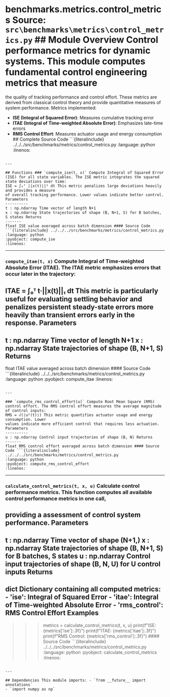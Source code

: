 # benchmarks.metrics.control_metrics **Source:** `src\benchmarks\metrics\control_metrics.py` ## Module Overview Control performance metrics for dynamic systems. This module computes fundamental control engineering metrics that measure

the quality of tracking performance and control effort. These metrics are
derived from classical control theory and provide quantitative measures
of system performance. Metrics implemented:
* **ISE (Integral of Squared Error)**: Measures cumulative tracking error
* **ITAE (Integral of Time-weighted Absolute Error)**: Emphasizes late-time errors
* **RMS Control Effort**: Measures actuator usage and energy consumption ## Complete Source Code ```{literalinclude} ../../../src/benchmarks/metrics/control_metrics.py
:language: python
:linenos:
```

---

## Functions ### `compute_ise(t, x)` Compute Integral of Squared Error (ISE) for all state variables. The ISE metric integrates the squared state deviations over time:
ISE = ∫₀ᵀ ||x(t)||² dt This metric penalizes large deviations heavily and provides a measure
of overall tracking performance. Lower values indicate better control. Parameters
----------
t : np.ndarray Time vector of length N+1
x : np.ndarray State trajectories of shape (B, N+1, S) for B batches, S states Returns
-------
float ISE value averaged across batch dimension #### Source Code ```{literalinclude} ../../../src/benchmarks/metrics/control_metrics.py
:language: python
:pyobject: compute_ise
:linenos:
```

---

### `compute_itae(t, x)` Compute Integral of Time-weighted Absolute Error (ITAE). The ITAE metric emphasizes errors that occur later in the trajectory:

ITAE = ∫₀ᵀ t·||x(t)||₁ dt This metric is particularly useful for evaluating settling behavior
and penalizes persistent steady-state errors more heavily than
transient errors early in the response. Parameters
----------
t : np.ndarray Time vector of length N+1
x : np.ndarray State trajectories of shape (B, N+1, S) Returns
-------
float ITAE value averaged across batch dimension #### Source Code ```{literalinclude} ../../../src/benchmarks/metrics/control_metrics.py
:language: python
:pyobject: compute_itae
:linenos:
```

---

### `compute_rms_control_effort(u)` Compute Root Mean Square (RMS) control effort. The RMS control effort measures the average magnitude of control inputs:
RMS = √(⟨u²(t)⟩) This metric quantifies actuator usage and energy consumption. Lower
values indicate more efficient control that requires less actuation. Parameters
----------
u : np.ndarray Control input trajectories of shape (B, N) Returns
-------
float RMS control effort averaged across batch dimension #### Source Code ```{literalinclude} ../../../src/benchmarks/metrics/control_metrics.py
:language: python
:pyobject: compute_rms_control_effort
:linenos:
```

---

### `calculate_control_metrics(t, x, u)` Calculate control performance metrics. This function computes all available control performance metrics in one call,

providing a assessment of control system performance. Parameters
----------
t : np.ndarray Time vector of shape (N+1,)
x : np.ndarray State trajectories of shape (B, N+1, S) for B batches, S states
u : np.ndarray Control input trajectories of shape (B, N, U) for U control inputs Returns
-------
dict Dictionary containing all computed metrics: - 'ise': Integral of Squared Error - 'itae': Integral of Time-weighted Absolute Error - 'rms_control': RMS Control Effort Examples
--------
>>> metrics = calculate_control_metrics(t, x, u)
>>> print(f"ISE: {metrics['ise']:.3f}")
>>> print(f"ITAE: {metrics['itae']:.3f}")
>>> print(f"RMS Control: {metrics['rms_control']:.3f}") #### Source Code ```{literalinclude} ../../../src/benchmarks/metrics/control_metrics.py
:language: python
:pyobject: calculate_control_metrics
:linenos:
```

---

## Dependencies This module imports: - `from __future__ import annotations`
- `import numpy as np`
